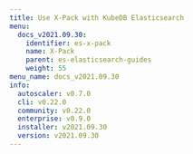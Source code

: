 ```yaml
---
title: Use X-Pack with KubeDB Elasticsearch
menu:
  docs_v2021.09.30:
    identifier: es-x-pack
    name: X-Pack
    parent: es-elasticsearch-guides
    weight: 55
menu_name: docs_v2021.09.30
info:
  autoscaler: v0.7.0
  cli: v0.22.0
  community: v0.22.0
  enterprise: v0.9.0
  installer: v2021.09.30
  version: v2021.09.30
---
```


